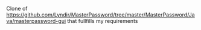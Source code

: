 
Clone of https://github.com/Lyndir/MasterPassword/tree/master/MasterPassword/Java/masterpassword-gui that fullfills 
my requirements
